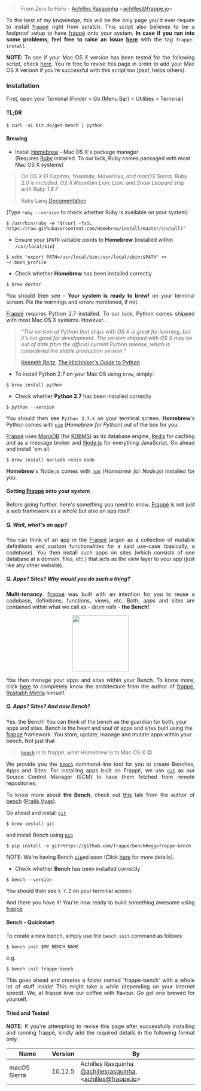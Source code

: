 > From Zero to Hero - [Achilles Rasquinha](https://github.com/achillesrasquinha) <<a href="mailto:achilles@frappe.io">achilles@frappe.io</a>>

<p align="justify">
To the best of my knowledge, this will be the only page you'd ever require to install <a href="https://github.com/frappe/frappe">frappé</a> right from scratch. This script also believes to be a foolproof setup to have <a href="https://github.com/frappe/frappe">frappé</a> onto your system. <b>In case if you run into some problems, feel free to raise an issue <a href="https://github.com/frappe/frappe/issues">here</a></b> with the tag <code>frappe-install</code>.
</p>
<p align="justify">
<b>NOTE:</b> To see if your Mac OS X version has been tested for the following script, check <a href="#tried-and-tested">here</a>. You're free to revise this page in order to add your Mac OS X version if you're successful with this script too (<em>psst</em>, helps others).
</p>

### Installation

First, open your Terminal (Finder > Go (Menu Bar) > Utilities > Terminal)

#### TL;DR
```console
$ curl -sL bit.do/get-bench | python
```

#### Brewing

* Install [Homebrew](https://brew.sh/) - Mac OS X's package manager <br/> (Requires [Ruby](https://www.ruby-lang.org/en/downloads/) installed. To our luck, Ruby comes packaged with most Mac OS X systems)
> *On OS X El Capitan, Yosemite, Mavericks, and macOS Sierra, Ruby 2.0 is included. OS X Mountain Lion, Lion, and Snow Leopard ship with Ruby 1.8.7*
>
> Ruby Lang [Documentation](https://www.ruby-lang.org/en/documentation/installation/#homebrew)

(Type `ruby --version` to check whether Ruby is available on your system)

```console
$ /usr/bin/ruby -e "$(curl -fsSL https://raw.githubusercontent.com/Homebrew/install/master/install)"
```

* Ensure your `$PATH` variable points to **Homebrew** (installed within `/usr/local/bin`)
```console
$ echo "export PATH=/usr/local/bin:/usr/local/sbin:$PATH" >> ~/.bash_profile
```

* Check whether **Homebrew** has been installed correctly
```console
$ brew doctor
```

<p align="justify">
You should then see - <b>Your system is ready to brew!</b> on your terminal screen. Fix the warnings and errors mentioned, if not.
</p>

<p align="justify">
<a href="https://github.com/frappe/frappe">Frappé</a> requires Python 2.7 installed. To our luck, Python comes shipped with most Mac OS X systems. However...
</p>

> *"The version of Python that ships with OS X is great for learning, but it’s not good for development. The version shipped with OS X may be out of date from the official current Python release, which is considered the stable production version."*
> 
> [Kenneth Reitz](https://www.kennethreitz.org/), [The Hitchhiker's Guide to Python](http://docs.python-guide.org/en/latest/starting/install/osx/)

* To install Python 2.7 on your Mac OS using `brew`, simply:
```console
$ brew install python
```

* Check whether **Python 2.7** has been installed correctly
```console
$ python --version
```
<p align="justify">
You should then see <code>Python 2.7.X</code> on your terminal screen. <b>Homebrew</b>'s Python comes with <a href="https://pip.pypa.io"><code>pip</code></a> (<em>Homebrew for Python</em>) out of the box for you.
</p>

<p align="justify">
<a href="https://github.com/frappe/frappe">Frappé</a> uses <a href="https://mariadb.org">MariaDB</a> (for <a href="https://en.wikipedia.org/wiki/Relational_database_management_system">RDBMS</a>) as its database engine, <a href="https://redis.io">Redis</a> for caching and as a message broker and <a href="https://nodejs.org">Node.js</a> for everything JavaScript. Go ahead and install 'em all.
</p>

```console
$ brew install mariadb redis node
```

<p align="justify">
<b>Homebrew</b>'s Node.js comes with <a href="https://www.npmjs.com"><code>npm</code></a> (<em>Homebrew for Node.js</em>) installed for you.
</p>

#### Getting <a href="https://github.com/frappe/frappe">Frappé</a> onto your system
<p align="justify">
Before going further, here's something you need to know. <a href="https://github.com/frappe/frappe">Frappé</a> is not just a web framework as a whole but also an app itself.

##### Q. Wait, what's an app?
<p align="justify">
You can think of an app in the <a href="https://github.com/frappe/frappe">Frappé</a> jargon as a collection of mutable definitions and custom functionalities for a said use-case (basically, a codebase). You then install such apps on sites (which consists of one database at a domain, files, etc.) that acts as the view layer to your app (just like any other website).
</p>

##### Q. Apps? Sites? Why would you do such a thing?
<p align="justify">
<b>Multi-tenancy</b>. <a href="https://github.com/frappe/frappe">Frappé</a> was built with an intention for you to reuse a codebase, definitions, functions, views, etc. Both, apps and sites are contained within what we call as - <em>drum rolls</em> - <b>the Bench!</b>
</p>

<p align="center">
    <img src="https://i.imgur.com/dZBThmp.png" height="150"/>
</p>

<p align="justify">
You then manage your apps and sites within your Bench. To know more, click <a href="https://www.youtube.com/watch?v=eCAMPcl7NKc&feature=youtu.be&t=32s">here</a> to completely know the architecture from the author of <a href="https://github.com/frappe/frappe">frappé</a>, <a href="https://github.com/rmehta">Rushabh Mehta</a> himself.
</p>

##### Q. Apps? Sites? And now Bench?
Yes, the Bench! You can think of the bench as the guardian for both, your apps and sites. Bench is the heart and soul of apps and sites built using the <a href="https://github.com/frappe/frappe">frappé</a> framework. You store, update, manage and mutate apps within your bench. Not just that
> [`bench`](https://github.com/frappe/bench) is to frappé, what Homebrew is to Mac OS X :wink:

<p align="justify">
We provide you the <a href="https://github.com/frappe/bench"><code>bench</code></a> command-line tool for you to create Benches, Apps and Sites. For installing apps built on Frappé, we use <a href="https://git-scm.com"><code>git</code></a> as our Source Control Manager (SCM) to have them fetched from remote repositories.
</p>

<p align="justify">
To know more about <b>the Bench</b>, check out <a href="https://www.youtube.com/watch?v=GVWrKuj-EAc&feature=youtu.be&t=41s">this</a> talk from the author of <a href="https://github.com/frappe/bench">bench</a> (<a href="https://github.com/pdvyas">Pratik Vyas</a>).
</p>

Go ahead and install <a href="https://git-scm.com"><code>git</code></a>
```console
$ brew install git
```

and install Bench using <a href="https://pip.pypa.io"><code>pip</code></a>
```console
$ pip install -e git+https://github.com/frappe/bench#egg=frappe-bench
```

NOTE: We're having Bench <a href="https://pip.pypa.io"><code>pip</code></a>ed soon (Click [here](https://github.com/frappe/bench/pull/490) for more details).

* Check whether **Bench** has been installed correctly
```console
$ bench --version
```
<p align="justify">
You should then see <code>X.Y.Z</code> on your terminal screen.

<p align="justify">
And there you have it! You're now ready to build something awesome using <a href="https://github.com/frappe/frappe">frappé</a>
</p>

#### Bench - Quickstart
To create a new bench, simply use the `bench init` command as follows:
```console
$ bench init $MY_BENCH_NAME
```
e.g.
```console
$ bench init frappe-bench
```

<p align="justify">
This goes ahead and creates a folder named `frappe-bench` with a whole lot of stuff inside! This might take a while (depending on your internet speed). We, at frappé love our coffee with flavour. Go get one brewed for yourself.
</p>



#### Tried and Tested
<p align="justify">
<b>NOTE:</b> If you're attempting to revise this page after successfully installing and running frappé, kindly add the required details in the following format only.
</p>

| Name         | Version | By
|--------------|---------|---
| macOS Sierra | 10.12.5 | Achilles Rasquinha <br/> [@achillesrasquinha](https://github.com/achillesrasquinha), <<a href="mailto:achilles@frappe.io">achilles@frappe.io</a>>